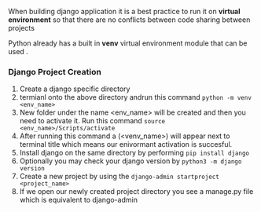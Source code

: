 When building django application it is a best practice to run it on **virtual environment** so that there are no conflicts between code sharing between projects

Python already has a built in **venv** virtual environment module that can be used .

### Django  Project Creation
1. Create a django specific directory
2. termianl onto the above directory andrun this command `python -m venv <env_name>`
3. New folder under the name <env_name> will be created and then you need to activate it.
    Run this command `source <env_name>/Scripts/activate`
4. After running this command a (<venv_name>) will appear next to terminal title which means our enivormant activation is succesful.
5. Install django on the same directory by performing  `pip install django`
6. Optionally you may check your django version by `python3 -m django version`
7. Create a new project by using the  `django-admin startproject <project_name>`
8. If we open our newly created project directory you see a manage.py file which is equivalent to django-admin